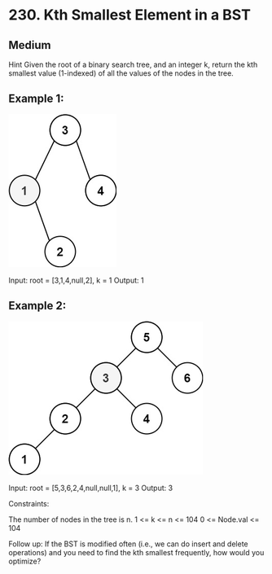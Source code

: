 # 230. Kth Smallest Element in a BST

## Medium

Hint
Given the root of a binary search tree, and an integer k, return the kth smallest value (1-indexed) of all the values of the nodes in the tree.

## Example 1:

![alt text](image.png)

Input: root = [3,1,4,null,2], k = 1
Output: 1

## Example 2:

![alt text](image-1.png)

Input: root = [5,3,6,2,4,null,null,1], k = 3
Output: 3

Constraints:

The number of nodes in the tree is n.
1 <= k <= n <= 104
0 <= Node.val <= 104

Follow up: If the BST is modified often (i.e., we can do insert and delete operations) and you need to find the kth smallest frequently, how would you optimize?
